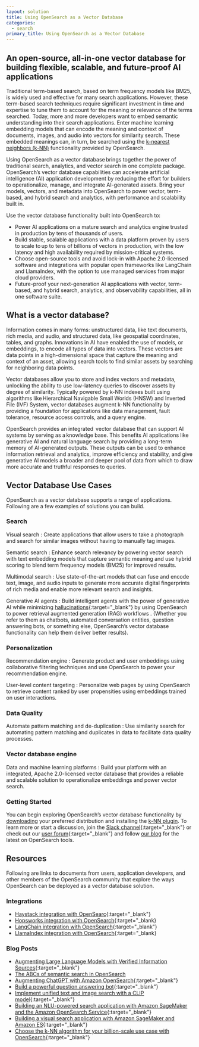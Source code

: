 ```yaml
---
layout: solution
title: Using OpenSearch as a Vector Database
categories:
  - search
primary_title: Using OpenSearch as a Vector Database
---
```


## An open-source, all-in-one vector database for building flexible, scalable, and future-proof AI applications

Traditional term-based search, based on term frequency models like BM25, is widely used and effective for many search applications. However, these term-based search techniques require significant investment in time and expertise to tune them to account for the meaning or relevance of the terms searched.  Today, more and more developers want to embed semantic understanding into their search applications. Enter machine learning embedding models that can encode the meaning and context of documents, images, and audio into vectors for similarity search. These embedded meanings can, in turn, be searched using the [k-nearest neighbors (k-NN)](https://opensearch.org/docs/latest/search-plugins/knn/index/ "k-nearest neighbors (k-NN)") functionality provided by OpenSearch.  

Using OpenSearch as a vector database brings together the power of traditional search, analytics, and vector search in one complete package. OpenSearch’s vector database capabilities can accelerate artificial intelligence (AI) application development by reducing the effort for builders to operationalize, manage, and integrate AI-generated assets. Bring your models, vectors, and metadata into OpenSearch to power vector, term-based, and hybrid search and analytics, with performance and scalability built in.

Use the vector database functionality built into OpenSearch to:

- Power AI applications on a mature search and analytics engine trusted in production by tens of thousands of users.
- Build stable, scalable applications with a data platform proven by users to scale to up to tens of billions of vectors in production, with the low latency and high availability required by mission-critical systems.
- Choose open-source tools and avoid lock-in with Apache 2.0-licensed software and integrations with popular open frameworks like LangChain and LlamaIndex, with the option to use managed services from major cloud providers.
- Future-proof your next-generation AI applications with vector, term-based, and hybrid search, analytics, and observability capabilities, all in one software suite.

## What is a vector database?

Information comes in many forms: unstructured data, like text documents, rich media, and audio, and structured data, like geospatial coordinates, tables, and graphs. Innovations in AI have enabled the use of models, or embeddings, to encode all types of data into vectors. These vectors are data points in a high-dimensional space that capture the meaning and context of an asset, allowing search tools to find similar assets by searching for neighboring data points.

Vector databases allow you to store and index vectors and metadata, unlocking the ability to use low-latency queries to discover assets by degree of similarity. Typically powered by k-NN indexes built using algorithms like Hierarchical Navigable Small Worlds (HNSW) and Inverted File (IVF) System, vector databases augment k-NN functionality by providing a foundation for applications like data management, fault tolerance, resource access controls, and a query engine.

OpenSearch provides an integrated  vector database that can support AI systems by serving as a knowledge base. This benefits AI applications like generative AI and natural language search by providing a long-term memory of AI-generated outputs. These outputs can be used to enhance information retrieval and analytics, improve efficiency and stability, and give generative AI models a broader and deeper pool of data from which to draw more accurate and truthful responses to queries.

## Vector Database Use Cases

OpenSearch as a vector database supports a range of applications. Following are a few examples of solutions you can build.

### Search

Visual search
: Create applications that allow users to take a photograph and search for similar images without having to manually tag images.

Semantic search
: Enhance search relevancy by powering vector search with text embedding models that capture semantic meaning and use hybrid scoring to blend term frequency models (BM25) for improved results.

Multimodal search
: Use state-of-the-art models that can fuse and encode text, image, and audio inputs to generate more accurate digital fingerprints of rich media and enable more relevant search and insights.

Generative AI agents
: Build intelligent agents with the power of generative AI while minimizing [hallucinations](https://en.wikipedia.org/wiki/Hallucination_(artificial_intelligence)#:~:text=AI%20hallucination%20gained%20prominence%20around,falsehoods%20within%20their%20generated%20content.){:target="_blank"} by using OpenSearch to power retrieval augmented generation (RAG) workflows . (Whether you refer to them as chatbots, automated conversation entities, question answering bots, or something else, OpenSearch’s vector database functionality can help them deliver better results).

### Personalization

Recommendation engine
: Generate product and user embeddings using collaborative filtering techniques and use OpenSearch to power your recommendation engine.

User-level content targeting
: Personalize web pages by using OpenSearch to retrieve content ranked by user propensities using embeddings trained on user interactions.

### Data Quality

Automate pattern matching and de-duplication
: Use similarity search for automating pattern matching and duplicates in data to facilitate data quality processes.

### Vector database engine

Data and machine learning platforms
: Build your platform with an integrated, Apache 2.0-licensed vector database that provides a reliable and scalable solution to operationalize embeddings and power vector search.

### Getting Started

You can begin exploring OpenSearch’s vector database functionality by [downloading](/downloads.html) your preferred distribution and installing the [k-NN plugin](https://opensearch.org/docs/latest/search-plugins/knn/index/). To learn more or start a discussion, join the [Slack channel](https://opensearch.slack.com/archives/C05BGJ1N264){:target="_blank"} or check out our [user forum](https://forum.opensearch.org/){:target="_blank"} and follow [our blog](/blog/) for the latest on OpenSearch tools.

## Resources

Following are links to documents from users, application developers, and other members of the OpenSearch community that explore the ways OpenSearch can be deployed as a vector database solution.

### Integrations

- [Haystack integration with OpenSearc](https://www.deepset.ai/opensearch-integration){:target="_blank"}
- [Hopsworks integration with OpenSearch](https://docs.hopsworks.ai/3.0/user_guides/mlops/vector_database/#introduction){:target="_blank}
- [LangChain integration with OpenSearch](https://python.langchain.com/en/latest/modules/indexes/vectorstores/examples/opensearch.html){:target="_blank"}
- [LlamaIndex integration with OpenSearch](https://gpt-index.readthedocs.io/en/latest/reference/storage/vector_store.html#llama_index.vector_stores.OpensearchVectorClient){:target="_blank}

### Blog Posts

- [Augmenting Large Language Models with Verified Information Sources](https://medium.com/@shankar.arunp/augmenting-large-language-models-with-verified-information-sources-leveraging-aws-sagemaker-and-f6be17fb10a8){:target="_blank"}
- [The ABCs of semantic search in OpenSearch](/blog/semantic-science-benchmarks/)
- [Augmenting ChatGPT with Amazon OpenSearch](https://www.stratusgrid.com/open-space/augmenting-chatgpt-with-amazon-opensearch?locale=en){:target="_blank"}
- [Build a powerful question answering bot](https://aws.amazon.com/blogs/machine-learning/build-a-powerful-question-answering-bot-with-amazon-sagemaker-amazon-opensearch-service-streamlit-and-langchain/){:target="_blank"}
- [Implement unified text and image search with a CLIP model](https://aws.amazon.com/blogs/machine-learning/implement-unified-text-and-image-search-with-a-clip-model-using-amazon-sagemaker-and-amazon-opensearch-service/){:target="_blank"}
- [Building an NLU-powered search application with Amazon SageMaker and the Amazon OpenSearch Service](https://aws.amazon.com/blogs/machine-learning/building-an-nlu-powered-search-application-with-amazon-sagemaker-and-the-amazon-es-knn-feature/){:target="_blank"}
- [Building a visual search application with Amazon SageMaker and Amazon ES](https://aws.amazon.com/blogs/machine-learning/building-a-visual-search-application-with-amazon-sagemaker-and-amazon-es/){:target="_blank"}
- [Choose the k-NN algorithm for your billion-scale use case with OpenSearch](https://aws.amazon.com/blogs/big-data/choose-the-k-nn-algorithm-for-your-billion-scale-use-case-with-opensearch/){:target="_blank"}
